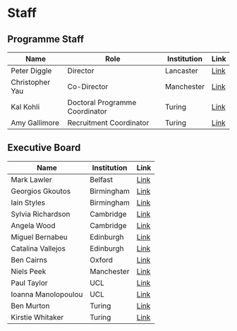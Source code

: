 # Staff

## Programme Staff

| Name        | Role           | Institution | Link  |
| ------------- |-------------| -------------| -----|
| Peter Diggle      | Director | Lancaster | [Link]() |
| Christopher Yau      | Co-Director  | Manchester | [Link](staff/yau.md) |
| Kal Kohli | Doctoral Programme Coordinator | Turing | [Link]() |
| Amy Gallimore | Recruitment Coordinator | Turing | [Link]() |


## Executive Board

| Name        | Institution | Link  |
| ------------- | -------------| -----|
| Mark Lawler   | Belfast | [Link]() |
| Georgios Gkoutos  | Birmingham | [Link]() |
| Iain Styles | Birmingham | [Link]() |
| Sylvia Richardson  | Cambridge | [Link]() |
| Angela Wood  | Cambridge | [Link]() |
| Miguel Bernabeu | Edinburgh | [Link]() |
| Catalina Vallejos  | Edinburgh | [Link]() |
| Ben Cairns | Oxford | [Link]() |
| Niels Peek | Manchester | [Link]() |
| Paul Taylor | UCL | [Link]() |
| Ioanna Manolopoulou | UCL | [Link]() |
| Ben Murton | Turing | [Link]() |
| Kirstie Whitaker | Turing | [Link]() |
